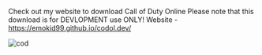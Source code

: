 Check out my website to download Call of Duty Online
Please note that this download is for DEVLOPMENT use ONLY!
Website - https://emokid99.github.io/codol.dev/

![cod](https://github.com/emokid99/codol.dev/assets/46846645/4bdc950b-a59d-4d2c-9d7c-83f6b93a0514)
